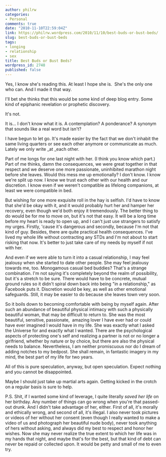 ```yaml
---
author: philrw
categories:
- Personal
comments: true
date: "2010-11-10T22:59:04Z"
link: https://philrw.wordpress.com/2010/11/10/best-buds-or-bust-beds/
slug: best-buds-or-bust-beds
tags:
- longing
- relationship
- sex
title: Best Buds or Bust Beds?
wordpress_id: 2748
published: false
---
```


Yes, I know she's reading this. At least I hope she is.  She's the only one who can. And I made it that way.


I'll bet she thinks that this would be some kind of deep blog entry. Some kind of epiphanic revelation or prophetic discovery.


It's not.

It is... I don't know what it is. A contemplation? A ponderance? A synonym that sounds like a real word but isn't?

I have begun to let go. It's made easier by the fact that we don't inhabit the same living quarters or see each other anymore or communicate as much. Lately we only write _at _each other.

Part of me longs for one last night with her. (I think you know which part.) Part of me thinks, damn the consequences, we were great together in that respect and we deserve one more passionate, uninhibited marathon night before she leaves. Would this mess me up emotionally? I don't know. I know we're split up now. I know we trust each other with our health and our discretion. I know even if we weren't compatible as lifelong companions, at least we were compatible in bed.

But wishing for one more exquisite roll in the hay is selfish. I'd have to know that she'd be okay with it, and it would probably hurt her and hamper her recovery, even though we'd both enjoy it tremendously. The better thing to do would be for me to move on, but it's not that easy. It will be a long time before my heart is ready to open up, and I can't just use strangers to satisfy my urges. Firstly, 'cause it's dangerous and secondly, because I'm not that kind of guy. Besides, there are quite practical health consequences. I've lived my whole life without contracting any STDs and I'm not about to start risking that now. It's better to just take care of my needs by myself if not with her.

And even if we were able to turn it into a casual relationship, I may feel jealousy when she started to date other people. She may feel jealousy towards me, too. Monogamous casual bed buddies? That's a strange combination. I'm not saying it's completely beyond the realm of possibility, but it's a stretch to be sure. There would have to be concrete, mutual ground rules so it didn't spiral down back into being "in a relationship," as Facebook puts it. Discretion would be key, as well as other emotional safeguards. Still, it may be easier to do because she leaves town very soon.

So it boils down to becoming comfortable with being by myself again. After such an abundance of beautiful physical intimacy with such a physically beautiful woman, that may be difficult to return to. She was the most beautiful, sensitive, passionate,  amazing lover I have ever had or could have ever imagined I would have in my life. She was exactly what I asked the Universe for and exactly what I wanted. There are the psychological aspects of protecting one's self and realizing a partner is not or no longer a girlfriend, whether by nature or by choice, but there are also the physical needs to balance. Nevertheless, I am neither promiscuous nor do I dream of adding notches to my bedpost. She shall remain, in fantastic imagery in my mind, the best part of my life for two years.

All of this is pure speculation, anyway, but open speculation. Expect nothing and you cannot be disappointed.

Maybe I should just take up martial arts again. Getting kicked in the crotch on a regular basis is sure to help.

P.S. Shit, if I wanted some kind of leverage, I quite literally _saved her life_ on her birthday. Any number of things can go wrong when you're that passed-out drunk. And I didn't take advantage of her, either. First of all, it's morally and ethically wrong, and second of all, it's illegal. I also never took pictures or videos of her without her consent (even though I really wanted to make a video of us and photograph her beautiful nude body), never took anything of hers without asking, and always did my best to respect and honor her wishes. Now she may never realize the true extent to which her life was in my hands that night, and maybe that's for the best, but that kind of debt can never be repaid or collected upon. It would be petty and small of me to even try.
